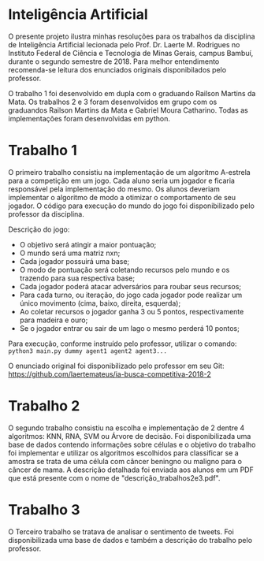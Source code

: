 # Inteligência Artificial
O presente projeto ilustra minhas resoluções para os trabalhos da disciplina de Inteligência Artificial lecionada 
pelo Prof. Dr. Laerte M. Rodrigues no Instituto Federal de Ciência e Tecnologia de Minas Gerais, campus Bambuí,
durante o segundo semestre de 2018.
Para melhor entendimento recomenda-se leitura dos enunciados originais disponibilados pelo professor.

O trabalho 1 foi desenvolvido em dupla com o graduando Railson Martins da Mata.
Os trabalhos 2 e 3 foram desenvolvidos em grupo com os graduandos Railson Martins da Mata e Gabriel Moura Catharino.
Todas as implementações foram desenvolvidas em python.

# Trabalho 1

O primeiro trabalho consistiu na implementação de um algoritmo A-estrela para a competição em um jogo.
Cada aluno seria um jogador e ficaria responsável pela implementação do mesmo. Os alunos deveriam implementar 
o algoritmo de modo a otimizar o comportamento de seu jogador. O código para execução do mundo do jogo foi
disponibilizado pelo professor da disciplina.

Descrição do jogo:
  - O objetivo será atingir a maior pontuação;
  - O mundo será uma matriz nxn;
  - Cada jogador possuirá uma base;
  - O modo de pontuação será coletando recursos pelo mundo e os trazendo para sua respectiva base;
  - Cada jogador poderá atacar adversários para roubar seus recursos;
  - Para cada turno, ou iteração, do jogo cada jogador pode realizar um único movimento (cima, baixo, direita, esquerda);
  - Ao coletar recursos o jogador ganha 3 ou 5 pontos, respectivamente para madeira e ouro;
  - Se o jogador entrar ou sair de um lago o mesmo perderá 10 pontos;
  
 Para execução, conforme instruído pelo professor, utilizar o comando: `python3 main.py dummy agent1 agent2 agent3...`
  
 O enunciado original foi disponibilizado pelo professor em seu Git: https://github.com/laertemateus/ia-busca-competitiva-2018-2

# Trabalho 2

O segundo trabalho consistiu na escolha e implementação de 2 dentre 4 algoritmos: KNN, RNA, SVM ou Árvore de decisão.
Foi disponibilizada uma base de dados contendo informações sobre células e o objetivo do trabalho foi implementar e utilizar os algoritmos escolhidos para classificar se a amostra se trata de uma célula com câncer beningno ou maligno para o câncer de mama.
A descrição detalhada foi enviada aos alunos em um PDF que está presente com o nome de "descrição_trabalhos2e3.pdf".

# Trabalho 3

O Terceiro trabalho se tratava de analisar o sentimento de tweets. Foi disponibilizada uma base de dados e também a descrição
do trabalho pelo professor.
